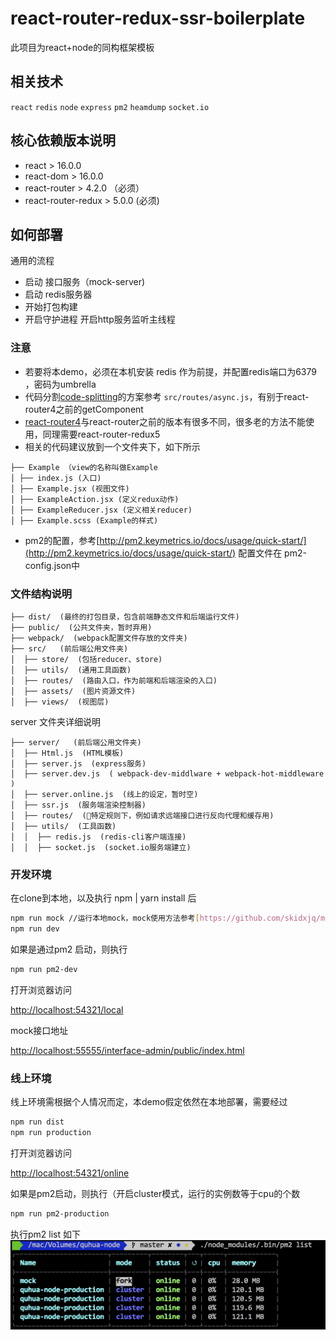 # react-router-redux-ssr-boilerplate
此项目为react+node的同构框架模板

## 相关技术
```react``` ```redis``` ```node``` ```express``` ```pm2``` ```heamdump``` ```socket.io```

## 核心依赖版本说明
- react > 16.0.0
- react-dom > 16.0.0
- react-router > 4.2.0 （必须）
- react-router-redux > 5.0.0 (必须)


## 如何部署
通用的流程
- 启动 接口服务（mock-server)
- 启动 redis服务器
- 开始打包构建
- 开启守护进程 开启http服务监听主线程

### 注意
- 若要将本demo，必须在本机安装 redis 作为前提，并配置redis端口为6379 ，密码为umbrella
- 代码分割[code-splitting](https://webpack.js.org/guides/code-splitting/)的方案参考 ```src/routes/async.js```，有别于react-router4之前的getComponent
- [react-router4](https://reacttraining.com/react-router/web/guides/philosophy)与react-router之前的版本有很多不同，很多老的方法不能使用，同理需要react-router-redux5
- 相关的代码建议放到一个文件夹下，如下所示
```
├── Example （view的名称叫做Example
│ ├── index.js (入口)
│ ├── Example.jsx (视图文件)
│ ├── ExampleAction.jsx (定义redux动作)
│ ├── ExampleReducer.jsx (定义相关reducer)
│ ├── Example.scss (Example的样式)
```
- pm2的配置，参考[http://pm2.keymetrics.io/docs/usage/quick-start/](http://pm2.keymetrics.io/docs/usage/quick-start/)
配置文件在 pm2-config.json中

### 文件结构说明
```
├── dist/  (最终的打包目录，包含前端静态文件和后端运行文件)
├── public/  (公共文件夹，暂时弃用)
├── webpack/  (webpack配置文件存放的文件夹)
├── src/   (前后端公用文件夹)
│  ├── store/  (包括reducer、store)
│  ├── utils/  (通用工具函数)
│  ├── routes/  (路由入口，作为前端和后端渲染的入口)
│  ├── assets/  (图片资源文件)
│  ├── views/  (视图层)
```
server 文件夹详细说明
```
├── server/   (前后端公用文件夹)
│  ├── Html.js  (HTML模板)
│  ├── server.js  (express服务)
│  ├── server.dev.js  ( webpack-dev-middlware + webpack-hot-middleware )
│  ├── server.online.js  (线上的设定，暂时空)
│  ├── ssr.js  (服务端渲染控制器)
│  ├── routes/  (特定规则下，例如请求远端接口进行反向代理和缓存用)
│  ├── utils/  (工具函数)
│  │  ├── redis.js  (redis-cli客户端连接)
│  │  ├── socket.js  (socket.io服务端建立)
```

### 开发环境
在clone到本地，以及执行 npm | yarn install 后
```bash
npm run mock //运行本地mock，mock使用方法参考[https://github.com/skidxjq/mock-server](https://github.com/skidxjq/mock-server)
npm run dev
```

如果是通过pm2 启动，则执行
```bash
npm run pm2-dev
```
打开浏览器访问

[http://localhost:54321/local](http://localhost:54321/local)

mock接口地址

[http://localhost:55555/interface-admin/public/index.html](http://localhost:55555/interface-admin/public/index.html)
### 线上环境
线上环境需根据个人情况而定，本demo假定依然在本地部署，需要经过
```bash
npm run dist
npm run production
```
打开浏览器访问

[http://localhost:54321/online](http://localhost:54321/online)

如果是pm2启动，则执行（开启cluster模式，运行的实例数等于cpu的个数
```bash
npm run pm2-production
```
执行pm2 list 如下
![pm2-list](screenshots/pm2-list.png)





